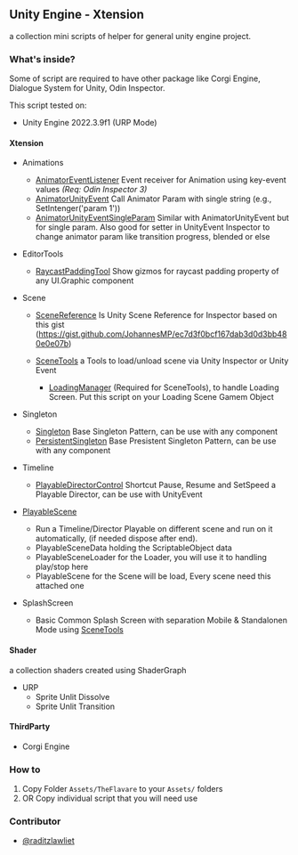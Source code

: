 ## Unity Engine - Xtension

a collection mini scripts of helper for general unity engine project.

### What's inside?

Some of script are required to have other package like Corgi Engine, Dialogue System for Unity, Odin Inspector.

This script tested on:

- Unity Engine 2022.3.9f1 (URP Mode)

#### Xtension

- Animations

  - [AnimatorEventListener](Scripts/Animation/AnimatorEventListener.cs) Event receiver for Animation using key-event values _(Req: Odin Inspector 3)_
  - [AnimatorUnityEvent](Scripts/Animation/AnimatorUnityEvent.cs) Call Animator Param with single string (e.g., SetIntenger('param 1'))
  - [AnimatorUnityEventSingleParam](Scripts/Animation/AnimatorUnityEventSingleParam.cs) Similar with AnimatorUnityEvent but for single param. Also good for setter in UnityEvent Inspector to change animator param like transition progress, blended or else

- EditorTools

  - [RaycastPaddingTool](Scripts/EditorTools/Editor/RaycastPaddingTool.cs) Show gizmos for raycast padding property of any UI.Graphic component

- Scene

  - [SceneReference](Scripts/Scene/SceneReference.cs) Is Unity Scene Reference for Inspector based on this gist (https://gist.github.com/JohannesMP/ec7d3f0bcf167dab3d0d3bb480e0e07b)
  - [SceneTools](Scripts/Scene/SceneTools.cs) a Tools to load/unload scene via Unity Inspector or Unity Event

    - [LoadingManager](Scripts/Scene/LoadingManager.cs) (Required for SceneTools), to handle Loading Screen. Put this script on your Loading Scene Gamem Object

- Singleton

  - [Singleton](Scripts/Singleton/Singleton.cs) Base Singleton Pattern, can be use with any component
  - [PersistentSingleton](Scripts/Singleton/PersistentSingleton.cs) Base Presistent Singleton Pattern, can be use with any component

- Timeline

  - [PlayableDirectorControl](Scripts/Timeline/PlayableDirectorControl.cs) Shortcut Pause, Resume and SetSpeed a Playable Director, can be use with UnityEvent

- [PlayableScene](Scripts/PlayableScene/)

  - Run a Timeline/Director Playable on different scene and run on it automatically, (if needed dispose after end).
  - PlayableSceneData holding the ScriptableObject data
  - PlayableSceneLoader for the Loader, you will use it to handling play/stop here
  - PlayableScene for the Scene will be load, Every scene need this attached one

- SplashScreen

  - Basic Common Splash Screen with separation Mobile & Standalonen Mode using [SceneTools](Scripts/Scene/SceneTools.cs)

#### Shader

a collection shaders created using ShaderGraph

- URP
  - Sprite Unlit Dissolve
  - Sprite Unlit Transition

#### ThirdParty

- Corgi Engine

### How to

1. Copy Folder `Assets/TheFlavare` to your `Assets/` folders
2. OR Copy individual script that you will need use

### Contributor

- [@raditzlawliet](https://github.com/raditzlawliet)
